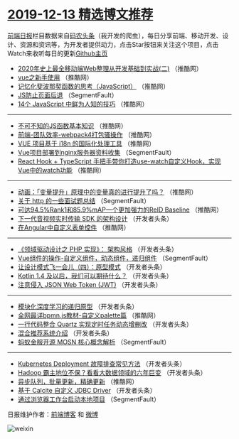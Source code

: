 # [2019-12-13 精选博文推荐](http://hao.caibaojian.com/date/2019/12/13)

[前端日报](http://caibaojian.com/c/news)栏目数据来自[码农头条](http://hao.caibaojian.com/)（我开发的爬虫），每日分享前端、移动开发、设计、资源和资讯等，为开发者提供动力，点击Star按钮来关注这个项目，点击Watch来收听每日的更新[Github主页](https://github.com/kujian/frontendDaily)
* [2020年史上最全移动端Web整理从开发基础到实战(二)](http://hao.caibaojian.com/133479.html) （推酷网）
* [vue之新手使用](http://hao.caibaojian.com/133483.html) （推酷网）
* [记忆化斐波那契函数的思考（JavaScript）](http://hao.caibaojian.com/133484.html) （推酷网）
* [JS防止页面后退](http://hao.caibaojian.com/133419.html) （SegmentFault）
* [14个 JavaScript 中鲜为人知的技巧](http://hao.caibaojian.com/133475.html) （推酷网）

***
* [不可不知的JS函数基本知识](http://hao.caibaojian.com/133478.html) （推酷网）
* [前端-团队效率-webpack4打包骚操作](http://hao.caibaojian.com/133481.html) （推酷网）
* [VUE 项目基于 i18n 的国际化处理工具](http://hao.caibaojian.com/133469.html) （推酷网）
* [Vue项目部署到nginx服务器资料收集](http://hao.caibaojian.com/133407.html) （SegmentFault）
* [React Hook + TypeScript 手把手带你打造use-watch自定义Hook，实现Vue中的watch功能](http://hao.caibaojian.com/133472.html) （推酷网）

***
* [动画：「变量提升」原理中的变量真的进行提升了吗？](http://hao.caibaojian.com/133485.html) （推酷网）
* [关于 http 的一些面试题总结](http://hao.caibaojian.com/133408.html) （SegmentFault）
* [可达94.5%Rank1和85.9%mAP一个更加强力的ReID Baseline](http://hao.caibaojian.com/133486.html) （推酷网）
* [下一代音视频实时传输 SDK 的架构设计](http://hao.caibaojian.com/133432.html) （开发者头条）
* [在Angular中自定义表单控件](http://hao.caibaojian.com/133487.html) （推酷网）

***
* [《领域驱动设计之 PHP 实现》： 架构风格](http://hao.caibaojian.com/133444.html) （开发者头条）
* [Vue组件的操作-自定义组件，动态组件，递归组件](http://hao.caibaojian.com/133412.html) （SegmentFault）
* [让设计模式飞一会儿（四）：原型模式](http://hao.caibaojian.com/133445.html) （开发者头条）
* [Kotlin 1.4 及以后，我们可以期待什么？](http://hao.caibaojian.com/133446.html) （开发者头条）
* [注意侵入 JSON Web Token (JWT)](http://hao.caibaojian.com/133424.html) （开发者头条）

***
* [模块化深度学习的递归原型](http://hao.caibaojian.com/133447.html) （开发者头条）
* [全网最详bpmn.js教材-自定义palette篇](http://hao.caibaojian.com/133470.html) （推酷网）
* [一行代码整合 Quartz 实现定时任务动态增删改](http://hao.caibaojian.com/133428.html) （开发者头条）
* [混合推荐系统介绍](http://hao.caibaojian.com/133440.html) （开发者头条）
* [蚂蚁金服开源 MOSN 核心概念解析](http://hao.caibaojian.com/133418.html) （SegmentFault）

***
* [Kubernetes Deployment 故障排查常见方法](http://hao.caibaojian.com/133429.html) （开发者头条）
* [Hadoop 霸主地位不保？看看大数据领域的六年巨变](http://hao.caibaojian.com/133441.html) （开发者头条）
* [异步队列，批量更新，精确更新](http://hao.caibaojian.com/133473.html) （推酷网）
* [基于 Calcite 自定义 JDBC Driver](http://hao.caibaojian.com/133431.html) （开发者头条）
* [通过浏览器工作台启动本地项目](http://hao.caibaojian.com/133409.html) （SegmentFault）

日报维护作者：[前端博客](http://caibaojian.com/) 和 [微博](http://caibaojian.com/go/weibo)

![weixin](https://user-images.githubusercontent.com/3055447/38468989-651132ac-3b80-11e8-8e6b-15122322a9d7.png)